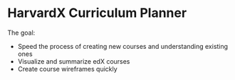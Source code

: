 # HarvardX Curriculum Planner

The goal:
* Speed the process of creating new courses and understanding existing ones
* Visualize and summarize edX courses
* Create course wireframes quickly
